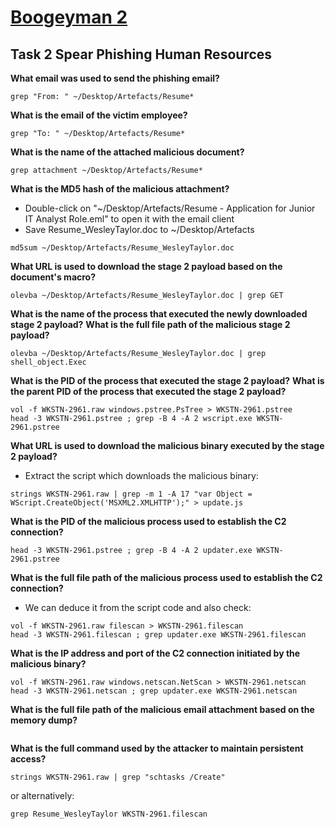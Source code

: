 # [Boogeyman 2](https://tryhackme.com/room/boogeyman2)

## Task 2 Spear Phishing Human Resources

**What email was used to send the phishing email?**

```shell
grep "From: " ~/Desktop/Artefacts/Resume*
```

**What is the email of the victim employee?**

```shell
grep "To: " ~/Desktop/Artefacts/Resume*
```

**What is the name of the attached malicious document?**

```shell
grep attachment ~/Desktop/Artefacts/Resume*
```

**What is the MD5 hash of the malicious attachment?**

* Double-click on "~/Desktop/Artefacts/Resume - Application for Junior IT Analyst Role.eml" to open it with the email client
* Save Resume_WesleyTaylor.doc to ~/Desktop/Artefacts

```shell
md5sum ~/Desktop/Artefacts/Resume_WesleyTaylor.doc
```

**What URL is used to download the stage 2 payload based on the document's macro?**

```shell
olevba ~/Desktop/Artefacts/Resume_WesleyTaylor.doc | grep GET
```

**What is the name of the process that executed the newly downloaded stage 2 payload?**
**What is the full file path of the malicious stage 2 payload?**

```shell
olevba ~/Desktop/Artefacts/Resume_WesleyTaylor.doc | grep shell_object.Exec
```

**What is the PID of the process that executed the stage 2 payload?**
**What is the parent PID of the process that executed the stage 2 payload?**

```shell
vol -f WKSTN-2961.raw windows.pstree.PsTree > WKSTN-2961.pstree 
head -3 WKSTN-2961.pstree ; grep -B 4 -A 2 wscript.exe WKSTN-2961.pstree
```

**What URL is used to download the malicious binary executed by the stage 2 payload?**

* Extract the script which downloads the malicious binary:
```shell
strings WKSTN-2961.raw | grep -m 1 -A 17 "var Object = WScript.CreateObject('MSXML2.XMLHTTP');" > update.js
```

**What is the PID of the malicious process used to establish the C2 connection?**

```shell
head -3 WKSTN-2961.pstree ; grep -B 4 -A 2 updater.exe WKSTN-2961.pstree
```

**What is the full file path of the malicious process used to establish the C2 connection?**

* We can deduce it from the script code and also check:
```shell
vol -f WKSTN-2961.raw filescan > WKSTN-2961.filescan
head -3 WKSTN-2961.filescan ; grep updater.exe WKSTN-2961.filescan
```

**What is the IP address and port of the C2 connection initiated by the malicious binary?**

```shell
vol -f WKSTN-2961.raw windows.netscan.NetScan > WKSTN-2961.netscan
head -3 WKSTN-2961.netscan ; grep updater.exe WKSTN-2961.netscan
```

**What is the full file path of the malicious email attachment based on the memory dump?**

```shell

```

**What is the full command used by the attacker to maintain persistent access?**

```shell
strings WKSTN-2961.raw | grep "schtasks /Create"
```

or alternatively:

```shell
grep Resume_WesleyTaylor WKSTN-2961.filescan
```
